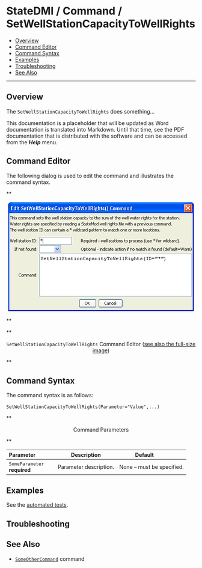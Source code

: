 # StateDMI / Command / SetWellStationCapacityToWellRights #

* [Overview](#overview)
* [Command Editor](#command-editor)
* [Command Syntax](#command-syntax)
* [Examples](#examples)
* [Troubleshooting](#troubleshooting)
* [See Also](#see-also)

-------------------------

## Overview ##

The `SetWellStationCapacityToWellRights` does something...

This documentation is a placeholder that will be updated as Word documentation is translated into Markdown.
Until that time, see the PDF documentation that is distributed with the software and can be accessed
from the ***Help*** menu.

## Command Editor ##

The following dialog is used to edit the command and illustrates the command syntax.

**<p style="text-align: center;">
![SetWellStationCapacityToWellRights](SetWellStationCapacityToWellRights.png)
</p>**

**<p style="text-align: center;">
`SetWellStationCapacityToWellRights` Command Editor (<a href="../SetWellStationCapacityToWellRights.png">see also the full-size image</a>)
</p>**

## Command Syntax ##

The command syntax is as follows:

```text
SetWellStationCapacityToWellRights(Parameter="Value",...)
```
**<p style="text-align: center;">
Command Parameters
</p>**

| **Parameter**&nbsp;&nbsp;&nbsp;&nbsp;&nbsp;&nbsp;&nbsp;&nbsp;&nbsp;&nbsp;&nbsp;&nbsp; | **Description** | **Default**&nbsp;&nbsp;&nbsp;&nbsp;&nbsp;&nbsp;&nbsp;&nbsp;&nbsp;&nbsp; |
| --------------|-----------------|----------------- |
|`SomeParameter`<br>**required**|Parameter description.|None – must be specified.|

## Examples ##

See the [automated tests](https://github.com/OpenCDSS/cdss-app-statedmi-test/tree/master/test/regression/commands/SetWellStationCapacityToWellRights).

## Troubleshooting ##

## See Also ##

* [`SomeOtherCommand`](../SomeOtherCommand/SomeOtherCommand) command
